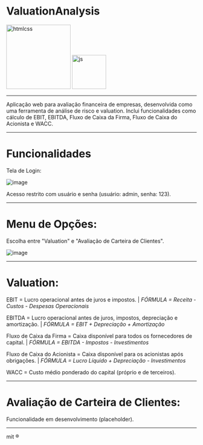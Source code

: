 # ValuationAnalysis


<img src="https://github.com/user-attachments/assets/351f9ebd-244c-4143-a37c-c165aba6e45c" alt=htmlcss width="170" />

<img src="https://github.com/user-attachments/assets/af7707ec-e076-410d-8e48-fd36435b7ca4" alt="js" width="90" />

---

Aplicação web para avaliação financeira de empresas, desenvolvida como uma ferramenta de análise de risco e valuation.
Inclui funcionalidades como cálculo de EBIT, EBITDA, Fluxo de Caixa da Firma, Fluxo de Caixa do Acionista e WACC.

---

# Funcionalidades

Tela de Login:

![image](https://github.com/user-attachments/assets/f5772c37-1bfe-4f14-9afd-14ad12e51807)

Acesso restrito com usuário e senha (usuário: admin, senha: 123).

---

# Menu de Opções:

Escolha entre "Valuation" e "Avaliação de Carteira de Clientes".

![image](https://github.com/user-attachments/assets/0a1fc221-5c35-4779-9dc4-2c40dc93d267)


---


# Valuation:

EBIT = Lucro operacional antes de juros e impostos.	| *FÓRMULA = Receita - Custos - Despesas Operacionais*


EBITDA = Lucro operacional antes de juros, impostos, depreciação e amortização.	| *FÓRMULA = EBIT + Depreciação + Amortização*


Fluxo de Caixa da Firma	= Caixa disponível para todos os fornecedores de capital.	| *FÓRMULA = EBITDA - Impostos - Investimentos*


Fluxo de Caixa do Acionista	= Caixa disponível para os acionistas após obrigações.	| *FÓRMULA = Lucro Líquido + Depreciação - Investimentos*


WACC = Custo médio ponderado do capital (próprio e de terceiros).

---

# Avaliação de Carteira de Clientes:

Funcionalidade em desenvolvimento (placeholder).

---

mit ®
